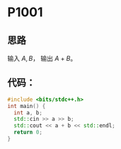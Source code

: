 # P1001
## 思路
输入 $A,B$，
输出 $A+B$。
## 代码：
```cpp
#include <bits/stdc++.h>
int main() {
  int a, b;
  std::cin >> a >> b;
  std::cout << a + b << std::endl;
  return 0;
}
